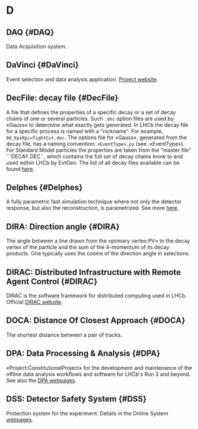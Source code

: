 # D

## DAQ {#DAQ}

Data Acquisition system.

## DaVinci {#DaVinci}

Event selection and data analysis application. [Project website](http://lhcbdoc.web.cern.ch/lhcbdoc/davinci/).

## DecFile: decay file {#DecFile}

A file that defines the properties of a specific decay or a set of decay chains of one or several particles. Such ```.dec``` option files are used by «Gauss» to determine what exactly gets generated. In LHCb the decay file for a specific process is named with a "nickname". For example, ```Bd_KpiKpi=TightCut.dec```. The options file for «Gauss», generated from the decay file, has a naming convention: ```<EventType>.py``` (see. «EventType»).
For Standard Model particles the properties are taken from the "master file" ```DECAY.DEC``, which contains the full set of decay chains know to and used within LHCb by EvtGen. 
The list of all decay files available can be found [here](http://lhcbdoc.web.cern.ch/lhcbdoc/decfiles/). 

## Delphes {#Delphes}

A fully parametric fast simulation technique where not only the detector response, but also the reconstruction, is parametrized. See more [here](https://www.epj-conferences.org/articles/epjconf/pdf/2019/19/epjconf_chep2018_02024.pdf).

## DIRA: Direction angle {#DIRA}

The angle between a line drawn from the «primary vertex:PV» to the decay vertex of the particle and the sum of the 4-momentum of its decay products.
One typically uses the cosine of the direction angle in selections.

## DIRAC: Distributed Infrastructure with Remote Agent Control {#DIRAC}

DIRAC is the software framework for distributed computing used in LHCb.
Official [DIRAC website](http://diracgrid.org/).

## DOCA: Distance Of Closest Approach {#DOCA}

The shortest distance between a pair of tracks.

## DPA: Data Processing & Analysis {#DPA}

«Project:ConstitutionalProject» for the development and maintenance of the offline data analysis workflows and software
for LHCb's Run 3 and beyond.
See also the [DPA webpages](https://lhcb-dpa.web.cern.ch/).

## DSS: Detector Safety System {#DSS}

Protection system for the experiment.
Details in the Online System [webpages](http://lhcb-comp.web.cern.ch/lhcb-comp/DSS/default.htm).

